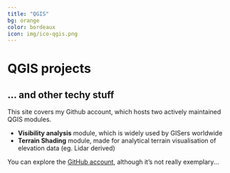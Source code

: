 ```yaml
---
title: "QGIS"
bg: orange
color: bordeaux
icon: img/ico-qgis.png
---
```


# QGIS projects
## ... and other techy stuff



This site covers my Github account, which hosts two actively maintained QGIS modules. 
 - **Visibility analysis** module, which is widely used by GISers worldwide
 - **Terrain Shading** module, made for analytical terrain visualisation of elevation data (eg. Lidar derived)

You can explore the [GitHub account](https://github.com/zoran-cuckovic), although it’s not really exemplary...
